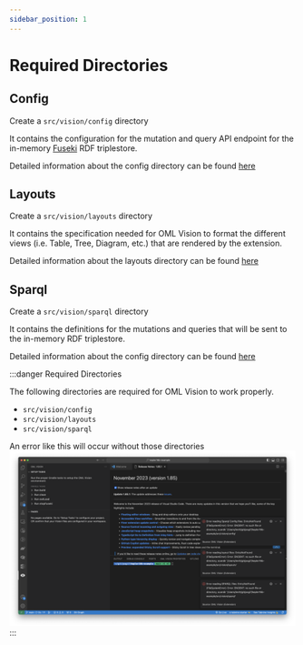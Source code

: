 ```yaml
---
sidebar_position: 1
---
```


# Required Directories

## Config

Create a `src/vision/config` directory

It contains the configuration for the mutation and query API endpoint for the in-memory [Fuseki](https://jena.apache.org/documentation/fuseki2/) RDF triplestore.

Detailed information about the config directory can be found [here](/docs/api-documentation/config)

## Layouts

Create a `src/vision/layouts` directory

It contains the specification needed for OML Vision to format the different views (i.e. Table, Tree, Diagram, etc.) that are rendered by the extension.

Detailed information about the layouts directory can be found [here](/docs/api-documentation/layouts)

## Sparql

Create a `src/vision/sparql` directory

It contains the definitions for the mutations and queries that will be sent to the in-memory RDF triplestore.

Detailed information about the config directory can be found [here](/docs/api-documentation/sparql)

:::danger Required Directories

The following directories are required for OML Vision to work properly.


- `src/vision/config`
- `src/vision/layouts`
- `src/vision/sparql`

An error like this will occur without those directories
![No Required Directories](./img/noRequiredDirectories.png)
:::
